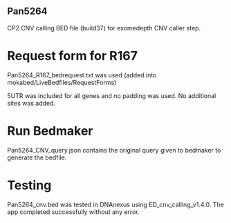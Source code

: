 ## Pan5264

CP2 CNV calling BED file (build37) for exomedepth CNV caller step.

# Request form for R167
Pan5264_R167_bedrequest.txt was used  (added into mokabed/LiveBedfiles/RequestForms)

5UTR was included for all genes and no padding was used. No additional sites was added.

# Run Bedmaker
Pan5264_CNV_query.json contains the original query given to bedmaker to generate the bedfile.
# Testing
Pan5264_cnv.bed was tested in DNAnexus using ED_cnv_calling_v1.4.0. The app completed successfully without any error.
